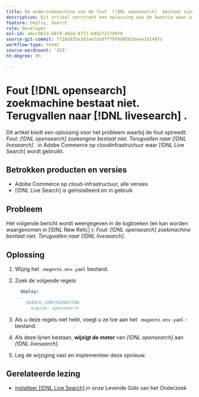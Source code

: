 ```yaml
---
title: De onderzoekmachine van de fout  [!DNL opensearch]  bestaat niet. Bezig met terugvallen naar  [!DNL livesearch] .
description: Dit artikel verstrekt een oplossing aan de kwestie waar u de fout ziet, &grave; fout -  [!DNL opensearch]  onderzoeksmotor bestaat niet. Terugvallen naar  [!DNL livesearch].&grave;, in Adobe Commerce op wolkeninfrastructuur.
feature: Deploy, Search
role: Developer
exl-id: a6cc981d-b8f0-402d-8771-60d2f21f09f8
source-git-commit: 7718a835e343ae7da9ff79f690503b4ee1d140fc
workflow-type: tm+mt
source-wordcount: '153'
ht-degree: 0%

---
```


# Fout [!DNL opensearch] zoekmachine bestaat niet. Terugvallen naar [!DNL livesearch] .

Dit artikel biedt een oplossing voor het probleem waarbij de fout optreedt: *Fout: [!DNL opensearch] zoekengine bestaat niet. Terugvallen naar [!DNL livesearch] .* in Adobe Commerce op cloudinfrastructuur waar [!DNL Live Search] wordt gebruikt.

## Betrokken producten en versies

* Adobe Commerce op cloud-infrastructuur, alle versies
* [!DNL Live Search] is geïnstalleerd en in gebruik

## Probleem

Het volgende bericht wordt weergegeven in de logboeken (en kan worden waargenomen in [!DNL New Relic] ):
*Fout: [!DNL opensearch] zoekmachine bestaat niet. Terugvallen naar [!DNL livesearch].*

## Oplossing

1. Wijzig het `.magento.env.yaml` bestand.
1. Zoek de volgende regels:

   ```yaml
     deploy:
   ...
       SEARCH_CONFIGURATION:
         engine: opensearch
   ```

1. Als u deze regels niet hebt, voegt u ze toe aan het `.magento.env.yaml` -bestand.
1. Als deze lijnen bestaan, **wijzigt de motor** van *[!DNL opensearch]* aan *[!DNL livesearch]*.
1. Leg de wijziging vast en implementeer deze opnieuw.

## Gerelateerde lezing

* [ installeer  [!DNL Live Search] ](https://experienceleague.adobe.com/docs/commerce-merchant-services/live-search/onboard/install.html?lang=nl-NL) in onze Levende Gids van het Onderzoek
